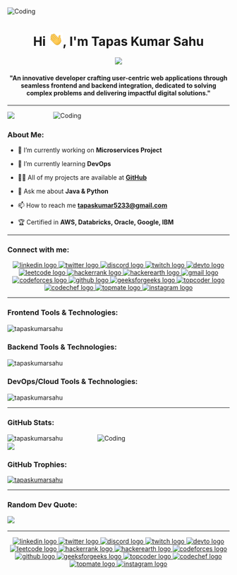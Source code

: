 <img align="center" alt="Coding" width="" src="https://mir-s3-cdn-cf.behance.net/project_modules/fs/54b6c068097599.5b50bca476b9b.gif">
<h1 align="center">Hi <img src="https://raw.githubusercontent.com/ABSphreak/ABSphreak/master/gifs/Hi.gif" width="32px">, I'm Tapas Kumar Sahu</h1>
<p align="center">
  <img src="https://readme-typing-svg.herokuapp.com?font=Fira+Code&size=22&pause=1000&color=00C4FF&center=true&vCenter=true&width=500&lines=Full-Stack+Developer;MERN+%7C+JAVA+%7C+PYTHON;Cloud+and+DevOps+Engineer" />
</p>
<h4 align="center">"An innovative developer crafting user-centric web applications through seamless frontend and backend integration, dedicated to solving complex problems and delivering impactful digital solutions."</h4>
<hr>
<img align="right" alt="Coding" width="400" src="https://cdn.dribbble.com/users/2131993/screenshots/4948736/media/421d4ed2f3d23c73d64d20963f61f422.gif">

![](https://komarev.com/ghpvc/?username=tapas&abbreviated=true)
<h3 align="left">About Me:</h3>

- 🔭 I’m currently working on **Microservices Project**

- 🌱 I’m currently learning **DevOps**

- 👨‍💻 All of my projects are available at **[GitHub](GitHub)**

- 💬 Ask me about **Java & Python**

- 📫 How to reach me **tapaskumar5233@gmail.com**

- 🏆 Certified in **AWS, Databricks, Oracle, Google, IBM**


<hr>
<h3 align="left">Connect with me:</h3>
<div align="center">
  <a href="https://www.linkedin.com/in/your-linkedin-username" target="_blank">
    <img src="https://img.shields.io/static/v1?message=LinkedIn&logo=linkedin&label=&color=0077B5&logoColor=white&labelColor=&style=for-the-badge" height="25" alt="linkedin logo" />
  </a>
  <a href="https://x.com/your-twitter-handle" target="_blank">
    <img src="https://img.shields.io/static/v1?message=X(Twitter)&logo=x&label=&color=1DA1F2&logoColor=white&labelColor=&style=for-the-badge" height="25" alt="twitter logo" />
  </a>
  <a href="https://discord.gg/your-discord" target="_blank">
    <img src="https://img.shields.io/static/v1?message=Discord&logo=discord&label=&color=5865F2&logoColor=white&labelColor=&style=for-the-badge" height="25" alt="discord logo" />
  </a>
  <a href="https://www.twitch.tv/your-twitch" target="_blank">
    <img src="https://img.shields.io/static/v1?message=Twitch&logo=twitch&label=&color=9146FF&logoColor=white&labelColor=&style=for-the-badge" height="25" alt="twitch logo" />
  </a>
  <a href="https://dev.to/your-devto-username" target="_blank">
    <img src="https://img.shields.io/static/v1?message=Dev.to&logo=dev.to&label=&color=0A0A0A&logoColor=white&labelColor=&style=for-the-badge" height="25" alt="devto logo" />
  </a>
  <a href="https://leetcode.com/your-leetcode-username" target="_blank">
    <img src="https://img.shields.io/static/v1?message=LeetCode&logo=leetcode&label=&color=FFA116&logoColor=white&labelColor=&style=for-the-badge" height="25" alt="leetcode logo" />
  </a>
  <a href="https://www.hackerrank.com/your-hackerrank-username" target="_blank">
    <img src="https://img.shields.io/static/v1?message=HackerRank&logo=hackerrank&label=&color=2EC866&logoColor=white&labelColor=&style=for-the-badge" height="25" alt="hackerrank logo" />
  </a>
  <a href="https://www.hackerearth.com/@your-hackerearth-username" target="_blank">
    <img src="https://img.shields.io/static/v1?message=HackerEarth&logo=hackerearth&label=&color=323754&logoColor=white&labelColor=&style=for-the-badge" height="25" alt="hackerearth logo" />
  </a>
  <a href="mailto:your-email@gmail.com" target="_blank">
    <img src="https://img.shields.io/static/v1?message=Gmail&logo=gmail&label=&color=EA4335&logoColor=white&labelColor=&style=for-the-badge" height="25" alt="gmail logo" />
  </a>
  <a href="https://codeforces.com/profile/your-codeforces-username" target="_blank">
    <img src="https://img.shields.io/static/v1?message=Codeforces&logo=codeforces&label=&color=1F8ACB&logoColor=white&labelColor=&style=for-the-badge" height="25" alt="codeforces logo" />
  </a>
  <a href="https://github.com/your-github-username" target="_blank">
    <img src="https://img.shields.io/static/v1?message=GitHub&logo=github&label=&color=181717&logoColor=white&labelColor=&style=for-the-badge" height="25" alt="github logo" />
  </a>
  <a href="https://topmate.io/your-topmate-username" target="_blank">
    <img src="https://img.shields.io/static/v1?message=GeeksforGeeks&logo=geeksforgeeks&label=&color=308D46&logoColor=white&labelColor=&style=for-the-badge" height="25" alt="geeksforgeeks logo" />
  </a>
  <a href="https://www.topcoder.com/members/your-topcoder-username" target="_blank">
    <img src="https://img.shields.io/static/v1?message=Topcoder&logo=topcoder&label=&color=29A8E0&logoColor=white&labelColor=&style=for-the-badge" height="25" alt="topcoder logo" />
  </a>
  <a href="https://www.codechef.com/users/your-codechef-username" target="_blank">
    <img src="https://img.shields.io/static/v1?message=CodeChef&logo=codechef&label=&color=5B4638&logoColor=white&labelColor=&style=for-the-badge" height="25" alt="codechef logo" />
  </a>
  <a href="https://topmate.io/your-topmate-username" target="_blank">
    <img src="https://img.shields.io/static/v1?message=Topmate&logo=topmate&label=&color=6C63FF&logoColor=white&labelColor=&style=for-the-badge" height="25" alt="topmate logo" />
  </a>
  <a href="https://www.instagram.com/your-instagram" target="_blank">
    <img src="https://img.shields.io/static/v1?message=Instagram&logo=instagram&label=&color=E4405F&logoColor=white&labelColor=&style=for-the-badge" height="25" alt="instagram logo" />
  </a>
</div>

<hr>
<h3 align="left">Frontend Tools & Technologies:</h3>
<p><img align="center" src="https://skillicons.dev/icons?i=html,css,js,angular,react,vite,redux,typescript,bootstrap,tailwind,figma,vscode" alt="tapaskumarsahu" /></p>

<h3 align="left">Backend Tools & Technologies:</h3>
<p><img align="center" src="https://skillicons.dev/icons?i=java,spring,express,nodejs,mysql,postgres,mongodb,maven,kafka,rabbitmq,postman,git,github,eclipse,idea,python,django,flask,pytorch,tensorflow,pycharm,nginx,redis,graphql,openshift" alt="tapaskumarsahu" /></p>

<h3 align="left">DevOps/Cloud Tools & Technologies:</h3>
<p><img align="center" src="https://skillicons.dev/icons?i=docker,kubernetes,jenkins,terraform,ansible,ubuntu,kali,redhat,aws,azure,gcp,gitlab,bitbucket,prometheus,grafana" alt="tapaskumarsahu" /></p>
<hr>
<h3 align="left">GitHub Stats:</h3>
<img align="right" alt="Coding" width="300" padding="100" src="https://media.giphy.com/media/M9gbBd9nbDrOTu1Mqx/giphy.gif">
<div align="left"><img src="https://github-readme-stats.vercel.app/api/top-langs?username=tapaskumarsahu&show_icons=true&locale=en&layout=compact&theme=radical" alt="tapaskumarsahu" /><br>
<div align="left"><img src="https://github-readme-stats.vercel.app/api?username=tapaskumarsahu&show_icons=true&count_private=true&hide_border=false&theme=radical&layout=compact" align="center" /><br>

<h3 align="left">GitHub Trophies:</h3>
<p align="left"> <a href="https://github.com/ryo-ma/github-profile-trophy"><img src="https://github-profile-trophy.vercel.app/?username=tapaskumarsahu&theme=radical" alt="tapaskumarsahu" /></a> </p>
<hr>

### Random Dev Quote:
![](https://quotes-github-readme.vercel.app/api?type=horizontal&theme=radical)

<hr>
<div align="center">
  <a href="https://www.linkedin.com/in/your-linkedin-username" target="_blank">
    <img src="https://img.shields.io/static/v1?message=LinkedIn&logo=linkedin&label=&color=0077B5&logoColor=white&labelColor=&style=for-the-badge" height="25" alt="linkedin logo" />
  </a>
  <a href="https://x.com/your-twitter-handle" target="_blank">
    <img src="https://img.shields.io/static/v1?message=X(Twitter)&logo=x&label=&color=1DA1F2&logoColor=white&labelColor=&style=for-the-badge" height="25" alt="twitter logo" />
  </a>
  <a href="https://discord.gg/your-discord" target="_blank">
    <img src="https://img.shields.io/static/v1?message=Discord&logo=discord&label=&color=5865F2&logoColor=white&labelColor=&style=for-the-badge" height="25" alt="discord logo" />
  </a>
  <a href="https://www.twitch.tv/your-twitch" target="_blank">
    <img src="https://img.shields.io/static/v1?message=Twitch&logo=twitch&label=&color=9146FF&logoColor=white&labelColor=&style=for-the-badge" height="25" alt="twitch logo" />
  </a>
  <a href="https://dev.to/your-devto-username" target="_blank">
    <img src="https://img.shields.io/static/v1?message=Dev.to&logo=dev.to&label=&color=0A0A0A&logoColor=white&labelColor=&style=for-the-badge" height="25" alt="devto logo" />
  </a>
  <a href="https://leetcode.com/your-leetcode-username" target="_blank">
    <img src="https://img.shields.io/static/v1?message=LeetCode&logo=leetcode&label=&color=FFA116&logoColor=white&labelColor=&style=for-the-badge" height="25" alt="leetcode logo" />
  </a>
  <a href="https://www.hackerrank.com/your-hackerrank-username" target="_blank">
    <img src="https://img.shields.io/static/v1?message=HackerRank&logo=hackerrank&label=&color=2EC866&logoColor=white&labelColor=&style=for-the-badge" height="25" alt="hackerrank logo" />
  </a>
  <a href="https://www.hackerearth.com/@your-hackerearth-username" target="_blank">
    <img src="https://img.shields.io/static/v1?message=HackerEarth&logo=hackerearth&label=&color=323754&logoColor=white&labelColor=&style=for-the-badge" height="25" alt="hackerearth logo" />
  </a>
  <a href="https://codeforces.com/profile/your-codeforces-username" target="_blank">
    <img src="https://img.shields.io/static/v1?message=Codeforces&logo=codeforces&label=&color=1F8ACB&logoColor=white&labelColor=&style=for-the-badge" height="25" alt="codeforces logo" />
  </a>
  <a href="https://github.com/your-github-username" target="_blank">
    <img src="https://img.shields.io/static/v1?message=GitHub&logo=github&label=&color=181717&logoColor=white&labelColor=&style=for-the-badge" height="25" alt="github logo" />
  </a>
  <a href="https://topmate.io/your-topmate-username" target="_blank">
    <img src="https://img.shields.io/static/v1?message=GeeksforGeeks&logo=geeksforgeeks&label=&color=308D46&logoColor=white&labelColor=&style=for-the-badge" height="25" alt="geeksforgeeks logo" />
  </a>
  <a href="https://www.topcoder.com/members/your-topcoder-username" target="_blank">
    <img src="https://img.shields.io/static/v1?message=Topcoder&logo=topcoder&label=&color=29A8E0&logoColor=white&labelColor=&style=for-the-badge" height="25" alt="topcoder logo" />
  </a>
  <a href="https://www.codechef.com/users/your-codechef-username" target="_blank">
    <img src="https://img.shields.io/static/v1?message=CodeChef&logo=codechef&label=&color=5B4638&logoColor=white&labelColor=&style=for-the-badge" height="25" alt="codechef logo" />
  </a>
  <a href="https://topmate.io/your-topmate-username" target="_blank">
    <img src="https://img.shields.io/static/v1?message=Topmate&logo=topmate&label=&color=6C63FF&logoColor=white&labelColor=&style=for-the-badge" height="25" alt="topmate logo" />
  </a>
  <a href="https://www.instagram.com/your-instagram" target="_blank">
    <img src="https://img.shields.io/static/v1?message=Instagram&logo=instagram&label=&color=E4405F&logoColor=white&labelColor=&style=for-the-badge" height="25" alt="instagram logo" />
  </a>
</div>
